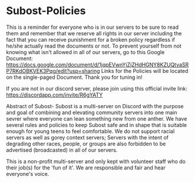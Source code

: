 # Subost-Policies
This is a reminder for everyone who is in our servers to be sure to read them and remember that we reserve all rights in our server including the fact that you can receive punishment for a broken policy regardless if he/she actually read the documents or not. To prevent yourself from not knowing what isn't allowed in all of our servers, go to this Google Document: https://docs.google.com/document/d/1jqpEVwnYjZjZHdHGNY8KZUQtvaSRP7RKdOBKVEK3Pqg/edit?usp=sharing
Links for the Policies will be located on the single-paged Document. Thank you for tuning in!

If you are not in our discord server, please join using this official invite link: https://discordapp.com/invite/R6gYATY

Abstract of Subost-
Subost is a multi-server on Discord with the purpose and goal of combining and elevating community servers into one main sevrer where everyone can lean something new from one anther. We have several rules and policies to keep Subost safe and in shape that is suitable enough for young teens to feel comfortable.
We do not support racial servers as well as gorey context servers; Servers with the intent of degrading other races, people, or groups are also forbidden to be advertised (broadcasted) in all of our servers.

This is a non-profit multi-server and only kept with volunteer staff who do their job(s) for the 'fun of it'. We are responsible and fair and hear everyone's voice.
